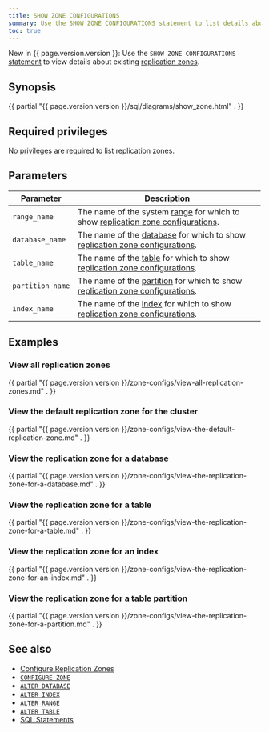 ```yaml
---
title: SHOW ZONE CONFIGURATIONS
summary: Use the SHOW ZONE CONFIGURATIONS statement to list details about existing replication zones.
toc: true
---
```


<span class="version-tag">New in {{ page.version.version }}:</span> Use the `SHOW ZONE CONFIGURATIONS` [statement](sql-statements.html) to view details about existing [replication zones](configure-replication-zones.html).

## Synopsis

<div class="horizontal-scroll">
{{ partial "{{ page.version.version }}/sql/diagrams/show_zone.html" . }}
</div>

## Required privileges

No [privileges](authorization.html#assign-privileges) are required to list replication zones.

## Parameters

Parameter | Description
----------|------------
`range_name` | The name of the system [range](architecture/overview.html#glossary) for which to show [replication zone configurations](configure-replication-zones.html).
`database_name` | The name of the [database](create-database.html) for which to show [replication zone configurations](configure-replication-zones.html).
`table_name` | The name of the [table](create-table.html) for which to show [replication zone configurations](configure-replication-zones.html).
`partition_name` | The name of the [partition](partitioning.html) for which to show [replication zone configurations](configure-replication-zones.html).
`index_name` | The name of the [index](indexes.html) for which to show [replication zone configurations](configure-replication-zones.html).

## Examples

### View all replication zones

{{ partial "{{ page.version.version }}/zone-configs/view-all-replication-zones.md" . }}

### View the default replication zone for the cluster

{{ partial "{{ page.version.version }}/zone-configs/view-the-default-replication-zone.md" . }}

### View the replication zone for a database

{{ partial "{{ page.version.version }}/zone-configs/view-the-replication-zone-for-a-database.md" . }}

### View the replication zone for a table

{{ partial "{{ page.version.version }}/zone-configs/view-the-replication-zone-for-a-table.md" . }}

### View the replication zone for an index

{{ partial "{{ page.version.version }}/zone-configs/view-the-replication-zone-for-an-index.md" . }}

### View the replication zone for a table partition

{{ partial "{{ page.version.version }}/zone-configs/view-the-replication-zone-for-a-partition.md" . }}

## See also

- [Configure Replication Zones](configure-replication-zones.html)
- [`CONFIGURE ZONE`](configure-zone.html)
- [`ALTER DATABASE`](alter-database.html)
- [`ALTER INDEX`](alter-index.html)
- [`ALTER RANGE`](alter-range.html)
- [`ALTER TABLE`](alter-table.html)
- [SQL Statements](sql-statements.html)
